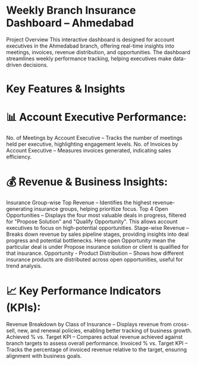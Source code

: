 # Weekly Branch Insurance Dashboard – Ahmedabad
Project Overview
This interactive dashboard is designed for account executives in the Ahmedabad branch, offering real-time insights into meetings, invoices, revenue distribution, and opportunities. The dashboard streamlines weekly performance tracking, helping executives make data-driven decisions.

# Key Features & Insights
# 📊 Account Executive Performance:
No. of Meetings by Account Executive – Tracks the number of meetings held per executive, highlighting engagement levels.
No. of Invoices by Account Executive – Measures invoices generated, indicating sales efficiency.

# 💰 Revenue & Business Insights:
Insurance Group-wise Top Revenue – Identifies the highest revenue-generating insurance groups, helping prioritize focus.
Top 4 Open Opportunities – Displays the four most valuable deals in progress, filtered for "Propose Solution" and "Qualify Opportunity".
This allows account executives to focus on high-potential opportunities.
Stage-wise Revenue – Breaks down revenue by sales pipeline stages, providing insights into deal progress and potential bottlenecks.
Here open Opportunity mean the particular deal is under Propose insurance solution or client is qualified for that insurance.
Opportunity - Product Distribution – Shows how different insurance products are distributed across open opportunities, useful for trend analysis.

# 📈 Key Performance Indicators (KPIs):
Revenue Breakdown by Class of Insurance – Displays revenue from cross-sell, new, and renewal policies, enabling better tracking of business growth.
Achieved % vs. Target KPI – Compares actual revenue achieved against branch targets to assess overall performance.
Invoiced % vs. Target KPI – Tracks the percentage of invoiced revenue relative to the target, ensuring alignment with business goals.
